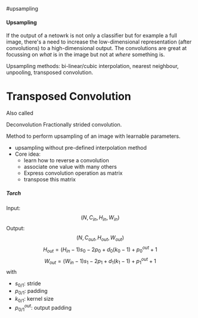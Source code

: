 #upsampling


#### Upsampling
If the output of a netowrk is not only a classifier but for example a full image, there's a need to increase the low-dimensional representation (after convolutions) to a high-dimensional output. The convolutions are great at focussing on _what_ is in the image but not at _where_ something is.

Upsampling methods: bi-linear/cubic interpolation, nearest neighbour, unpooling, transposed convolution.

# Transposed Convolution 
Also called 

Deconvolution
Fractionally strided convolution.

Method to perform upsampling of an image with learnable parameters.

- upsampling without pre-defined interpolation method
- Core idea:
	- learn how to reverse a convolution
	- associate one value with many others 
	- Express convolution operation as matrix
	- transpose this matrix

##### Torch
Input:
$$(N,C_{in},H_{in},W_{in})$$
Output: $$(N,C_{out},H_{out},W_{out})$$
$$H_{out}=(H_{in}-1)s_0-2p_0+d_0(k_0-1)+p^{out}_0+1$$
$$W_{out}=(W_{in}-1)s_1-2p_1+d_1(k_1-1)+p^{out}_1+1$$
with
- $s_{0/1}$: stride
- $p_{0/1}$: padding
- $k_{0/1}$: kernel size
- $p^{out}_{0/1}$: output padding

